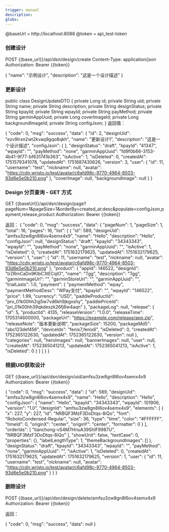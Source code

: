 ```yaml
---
trigger: manual
description:
globs:
---
```



@baseUrl = http://localhost:8088
@token = api_test-token

### 创建设计
POST {{base_url}}/api/dsn/design/create
Content-Type: application/json
Authorization: Bearer {{token}}

{
  "name": "示例设计",
  "description": "这是一个设计描述"
}


### 更新设计

public class DesignUpdateDTO {
    private Long id;
    private String uid;
    private String name;
    private String description;
    private String designStatus;
    private String kpayId;
    private String wpayId;
    private String payMethod;
    private String garminAppUuid;
    private Long coverImageId;
    private Long backgroundImageId;
    private String configJson;
} 
返回值：

{
  "code": 0,
  "msg": "success",
  "data": {
    "id": 2,
    "designUid": "ezv9lrxn2wt2kvaq9gqo8qkh",
    "name": "更新设计1",
    "description": "这是一个设计描述",
    "configJson": {
    },
    "designStatus": "draft",
    "kpayId": "41347",
    "wpayId": "",
    "payMethod": "none",
    "garminAppUuid": "fd9f0b66-3153-4b41-9f77-bf631741b363",
    "isActive": 1,
    "isDeleted": 0,
    "createdAt": 1751579341078,
    "updatedAt": 1751687430626,
    "version": 3,
    "user": {
      "id": 11,
      "username": "test",
      "nickname": null,
      "avatar": "https://cdn.wristo.io/test/avatar/c6afd98c-9770-4964-8503-93d6e5e0b210.png"
    },
    "coverImage": null,
    "backgroundImage": null
  }
}

### Design 分页查询 - GET 方式

GET {{baseUrl}}/api/dsn/design/page?pageNum=1&pageSize=1&orderBy=created_at:desc&populate=configJson,payment,release,product
Authorization: Bearer {{token}}

返回：
{
    "code": 0,
    "msg": "success",
    "data": {
        "pageNum": 1,
        "pageSize": 1,
        "total": 16,
        "pages": 16,
        "list": [
            {
                "id": 589,
                "designUid": "amfsu3zw8gn8l6ov4semx4x9",
                "name": "Hello",
                "description": "Hello",
                "configJson": null,
                "designStatus": "draft",
                "kpayId": "34343343",
                "wpayId": "",
                "payMethod": "none",
                "garminAppUuid": "",
                "isActive": 1,
                "isDeleted": 0,
                "createdAt": 1751632179625,
                "updatedAt": 1751632179625,
                "version": 1,
                "user": {
                    "id": 11,
                    "username": "test",
                    "nickname": null,
                    "avatar": "https://cdn.wristo.io/test/avatar/c6afd98c-9770-4964-8503-93d6e5e0b210.png"
                },
                "product": {
                    "appId": 146522,
                    "designId": "trZRmCaDn9KlbC3tECqlO",
                    "name": "Tgg",
                    "description": "Tgg",
                    "garminImageUrl": "",
                    "garminStoreUrl": "",
                    "garminAppUuid": "",
                    "trialLasts": 1.0,
                    "payment": {
                        "paymentMethod": "wpay",
                        "paymentMethodDesc": "WPay支付",
                        "kpayId": "",
                        "wpayId": "146522",
                        "price": 1.99,
                        "currency": "USD",
                        "paddleProductId": "pro_01k00hh2qj5w7vd6kh9jkgxshy",
                        "paddlePriceId": "pri_01k00hh39qkdeszk26fj6w4aqn"
                    },
                    "packageLog": null,
                    "release": {
                        "id": 5,
                        "productId": 4135,
                        "releaseVersion": "1.0.0",
                        "releaseTime": 1705314600000,
                        "packageUrl": "https://example.com/release/app.zip",
                        "releaseNote": "版本更新说明",
                        "packageSize": 15200,
                        "packageMd5": "abc123def456",
                        "deviceIds": "fenix7,fenix6",
                        "isDeleted": 0,
                        "createdAt": 1752365122630,
                        "updatedAt": 1752365122630,
                        "version": null
                    },
                    "categories": null,
                    "heroImages": null,
                    "bannerImages": null,
                    "user": null,
                    "createdAt": 1752365041213,
                    "updatedAt": 1752365041213,
                    "isActive": 1,
                    "isDeleted": 0
                }
            }
        ]
    }
}

### 根据UID获取设计

GET {{base_url}}/api/dsn/design/uid/amfsu3zw8gn8l6ov4semx4x9
Authorization: Bearer {{token}}

{
  "code": 0,
  "msg": "success",
  "data": {
    "id": 589,
    "designUid": "amfsu3zw8gn8l6ov4semx4x9",
    "name": "Hello",
    "description": "Hello",
    "configJson": {
      "name": "Hello",
      "kpayId": "34343343",
      "wpayId": 101906,
      "version": "1.0",
      "designId": "amfsu3zw8gn8l6ov4semx4x9",
      "elements": [
        {
          "x": 227,
          "y": 227,
          "id": "NRBQF3MzF3DoDtqs-8iQo",
          "font": "RobotoCondensed-Regular",
          "size": 36,
          "type": "time",
          "color": "#FFFFFF",
          "timeId": 0,
          "originX": "center",
          "originY": "center",
          "formatter": 0
        }
      ],
      "orderIds": [
        "tianchong-vS4M7HriuA39ShIF9987U",
        "NRBQF3MzF3DoDtqs-8iQo"
      ],
      "showUnit": false,
      "textCase": 0,
      "properties": {},
      "labelLengthType": 1,
      "themeBackgroundImages": []
    },
    "designStatus": "draft",
    "kpayId": "34343343",
    "wpayId": "",
    "payMethod": "none",
    "garminAppUuid": "",
    "isActive": 1,
    "isDeleted": 0,
    "createdAt": 1751632179625,
    "updatedAt": 1751632179625,
    "version": 1,
    "user": {
      "id": 11,
      "username": "test",
      "nickname": null,
      "avatar": "https://cdn.wristo.io/test/avatar/c6afd98c-9770-4964-8503-93d6e5e0b210.png"
    }
  }
}

### 删除设计
POST {{base_url}}/api/dsn/design/delete/amfsu3zw8gn8l6ov4semx4x9
Authorization: Bearer {{token}}

返回：

{
  "code": 0,
  "msg": "success",
  "data": null
}